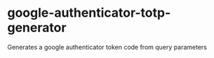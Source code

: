 # google-authenticator-totp-generator

Generates a google authenticator token code from query parameters
